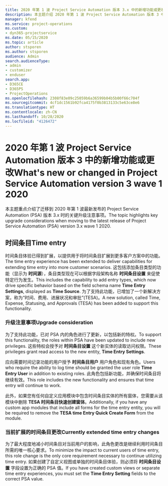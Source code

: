 ```yaml
---
title: 2020 年第 1 波 Project Service Automation 版本 3.x 中的新增功能或更改
description: 本主题介绍 2020 年第 1 波 Project Service Automation 版本 3 中的新增功能和更改。
manager: kfend
ms.service: project-operations
ms.custom:
- dyn365-projectservice
ms.date: 05/15/2020
ms.topic: article
author: stsporen
ms.author: stsporen
audience: Admin
search.audienceType:
- admin
- customizer
- enduser
search.app:
- D365CE
- D365PS
- ProjectOperations
ms.openlocfilehash: 2308f83e09c25059b6a36599b04b5b00f66c704f
ms.sourcegitcommit: 4cf1dc1561b92fca4175f0b3813133c5e63ce8e6
ms.translationtype: HT
ms.contentlocale: zh-CN
ms.lasthandoff: 10/28/2020
ms.locfileid: "4126472"
---
```

# <a name="whats-new-or-changed-in-project-service-automation-version-3-wave-1-2020"></a><span data-ttu-id="4e13e-103">2020 年第 1 波 Project Service Automation 版本 3 中的新增功能或更改</span><span class="sxs-lookup"><span data-stu-id="4e13e-103">What's new or changed in Project Service Automation version 3 wave 1 2020</span></span>
<span data-ttu-id="4e13e-104">本主题重点介绍了迁移到 2020 年第 1 波最新发布的 Project Service Automation (PSA) 版本 3.x 时的关键升级注意事项。</span><span class="sxs-lookup"><span data-stu-id="4e13e-104">The topic highlights key upgrade considerations when moving to the latest release of Project Service Automation (PSA) version 3.x wave 1 2020.</span></span>

## <a name="time-entry"></a><span data-ttu-id="4e13e-105">时间条目</span><span class="sxs-lookup"><span data-stu-id="4e13e-105">Time entry</span></span>
<span data-ttu-id="4e13e-106">时间条目体验已得到扩展，以提供用于将时间条目扩展到更多客户方案中的功能。</span><span class="sxs-lookup"><span data-stu-id="4e13e-106">The time entry experience has been extended to deliver capabilities for extending time entry into more customer scenarios.</span></span> <span data-ttu-id="4e13e-107">这包括添加条目类型的功能（显示为 **时间源**），条目类型现在可以根据字段架构名称 **时间条目设置** 来促使特定行为发生。</span><span class="sxs-lookup"><span data-stu-id="4e13e-107">This includes the capability to add entry types, which now drive specific behavior based on the field schema name **Time Entry Settings**, displayed as **Time Source**.</span></span> <span data-ttu-id="4e13e-108">为了支持此功能，已增加了一个新解决方案，称为“时间、费用、进展状况和审批”(TESA)。</span><span class="sxs-lookup"><span data-stu-id="4e13e-108">A new solution, called Time, Expense, Statusing, and Approvals (TESA) has been added to support this functionality.</span></span>

### <a name="upgrade-consideration"></a><span data-ttu-id="4e13e-109">升级注意事项</span><span class="sxs-lookup"><span data-stu-id="4e13e-109">Upgrade consideration</span></span>
<span data-ttu-id="4e13e-110">为了支持此功能，已对 PSA 内的角色进行了更新，以包括新的特权。</span><span class="sxs-lookup"><span data-stu-id="4e13e-110">To support this functionality, the roles within PSA have been updated to include new privileges.</span></span> <span data-ttu-id="4e13e-111">这些特权会授予对 **时间条目设置** 这个新实体的读取访问权限。</span><span class="sxs-lookup"><span data-stu-id="4e13e-111">These privileges grant read access to the new entity, **Time Entry Settings**.</span></span>

<span data-ttu-id="4e13e-112">应向需要时间记录功能的用户授予 **时间条目用户** 用户角色和现有角色。</span><span class="sxs-lookup"><span data-stu-id="4e13e-112">Users who require the ability to log time should be granted the user role **Time Entry User** in addition to existing roles.</span></span> <span data-ttu-id="4e13e-113">此角色包括新功能，并确保时间条目将继续有效。</span><span class="sxs-lookup"><span data-stu-id="4e13e-113">This role includes the new functionality and ensures that time entry will continue to work.</span></span>

<span data-ttu-id="4e13e-114">此外，如果您有任何自定义应用模块中包含时间条目实体的所有窗体，您需要从该模块中删除 **TESA 时间条目快速创建窗体**。</span><span class="sxs-lookup"><span data-stu-id="4e13e-114">Additionally, if you have any custom app modules that include all forms for the time entry entity, you will be required to remove the **TESA time Entry Quick Create Form** from the module.</span></span>

### <a name="currently-extended-time-entry-changes"></a><span data-ttu-id="4e13e-115">当前扩展的时间条目更改</span><span class="sxs-lookup"><span data-stu-id="4e13e-115">Currently extended time entry changes</span></span>
<span data-ttu-id="4e13e-116">为了最大程度地减小时间条目对当前用户的影响，此角色更改是继续利用时间条目所需的唯一核心要求。</span><span class="sxs-lookup"><span data-stu-id="4e13e-116">To minimize the impact to current users of time entry, this role change is the only core requirement necessary to continue utilizing time entry.</span></span> <span data-ttu-id="4e13e-117">如果创建了自定义视图或单独的时间条目体验，则必须将 **时间条目设置** 字段设置为正确的 PSA 值。</span><span class="sxs-lookup"><span data-stu-id="4e13e-117">If you have created custom views or separate time entry experiences, you must set the **Time Entry Setting** fields to the correct PSA value.</span></span>
